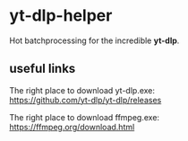 # yt-dlp-helper
Hot batchprocessing for the incredible **yt-dlp**.

## useful links
The right place to download yt-dlp.exe:  
https://github.com/yt-dlp/yt-dlp/releases  

The right place to download ffmpeg.exe:  
https://ffmpeg.org/download.html
